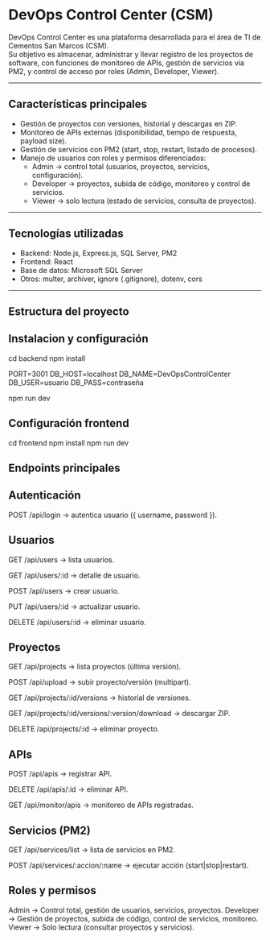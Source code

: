 # DevOps Control Center (CSM)

DevOps Control Center es una plataforma desarrollada para el área de TI de Cementos San Marcos (CSM).  
Su objetivo es almacenar, administrar y llevar registro de los proyectos de software, con funciones de monitoreo de APIs, gestión de servicios vía PM2, y control de acceso por roles (Admin, Developer, Viewer).

---

## Características principales

- Gestión de proyectos con versiones, historial y descargas en ZIP.
- Monitoreo de APIs externas (disponibilidad, tiempo de respuesta, payload size).
- Gestión de servicios con PM2 (start, stop, restart, listado de procesos).
- Manejo de usuarios con roles y permisos diferenciados:
  - Admin -> control total (usuarios, proyectos, servicios, configuración).
  - Developer -> proyectos, subida de código, monitoreo y control de servicios.
  - Viewer -> solo lectura (estado de servicios, consulta de proyectos).

---

## Tecnologías utilizadas

- Backend: Node.js, Express.js, SQL Server, PM2  
- Frontend: React  
- Base de datos: Microsoft SQL Server  
- Otros: multer, archiver, ignore (.gitignore), dotenv, cors  

---

## Estructura del proyecto

## Instalacion y configuración 

cd backend
npm install

PORT=3001
DB_HOST=localhost
DB_NAME=DevOpsControlCenter
DB_USER=usuario
DB_PASS=contraseña

npm run dev

## Configuración frontend

cd frontend
npm install
npm run dev

## Endpoints principales
## Autenticación

POST /api/login -> autentica usuario ({ username, password }).

## Usuarios

GET /api/users -> lista usuarios.

GET /api/users/:id -> detalle de usuario.

POST /api/users -> crear usuario.

PUT /api/users/:id -> actualizar usuario.

DELETE /api/users/:id -> eliminar usuario.

## Proyectos

GET /api/projects -> lista proyectos (última versión).

POST /api/upload -> subir proyecto/versión (multipart).

GET /api/projects/:id/versions -> historial de versiones.

GET /api/projects/:id/versions/:version/download -> descargar ZIP.

DELETE /api/projects/:id -> eliminar proyecto.

## APIs

POST /api/apis -> registrar API.

DELETE /api/apis/:id -> eliminar API.

GET /api/monitor/apis -> monitoreo de APIs registradas.

## Servicios (PM2)

GET /api/services/list -> lista de servicios en PM2.

POST /api/services/:accion/:name -> ejecutar acción (start|stop|restart).

## Roles y permisos

Admin -> Control total, gestión de usuarios, servicios, proyectos.
Developer -> Gestión de proyectos, subida de código, control de servicios, monitoreo.
Viewer -> Solo lectura (consultar proyectos y servicios).


